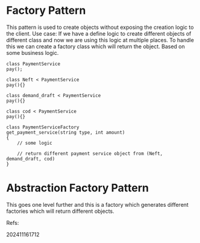 # Factory Pattern
This pattern is used to create objects without exposing the creation logic to the client. 
Use case: If we have a define logic to create different objects of different class and now we are using this logic at multiple places.
To handle this we can create a factory class which will return the object. Based on some business logic.


```
class PaymentService
pay();

class Neft < PaymentService
pay(){}

class demand_draft < PaymentService
pay(){}

class cod < PaymentService
pay(){}

class PaymentServiceFactory
get_payment_service(string type, int amount)
{
    // some logic

    // return different payment service object from (Neft, demand_draft, cod)
}
```

# Abstraction Factory Pattern
This goes one level further and this is a factory which generates different factories which will return different objects.


Refs: 


202411161712
